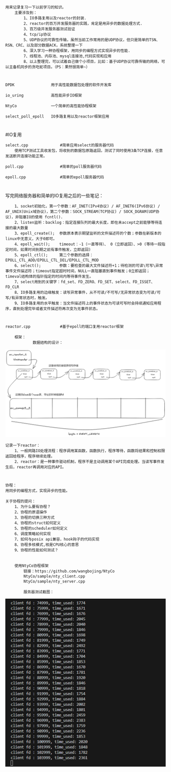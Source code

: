     用来记录复习一下以前学习的知识。
	    主要涉及到：
            1、IO多路复用以及reactor的封装.
            2、reactor的百万并发服务器的实践，肯定是用异步的数据处理方式.
            3、百万级并发服务器测试验证
            4、tcp/ip协议
            5、UDP协议的可靠性传输，虽然当前工作常用的是UDP协议，但只是简单的TSN、RSN、CRC、以及部分数据ACK，系统整理一下
            6、深入学习一种协程框架，用同步的编程方式实现异步的性能.
            7、线程池、内存池、mysql连接池,代码实现和应用
            8、以上整理完，可以试着自己做个小项目，比如：基于UDP协议可靠传输的网络，可以主备机同步的贪吃蛇项目。（PS：果然很简单~）

#
    DPDK                用于高性能数据包处理的软件开发库
    
    io_uring            高性能异步IO框架

    NtyCo               一个简单的高性能协程框架

    select_poll_epoll   IO多路复用以及reactor框架应用



#
#IO复用

    select.cpp              #简单应用select的服务器代码
        使用TCP测试工具收发包，将收到的数据包原路返回，测试了同时使用3条TCP连接，任意发送断开连接功能正常。

    poll.cpp                #简单的poll服务器代码

    epoll.cpp               #简单的epoll服务器代码
#
写完网络服务器和简单的IO复用之后的一些笔记：

        1、socket初始化，第一个参数：AF_INET(IPv4协议) / AF_INET6(IPv6协议) / AF_UNIX(Unix域协议)，第二个参数：SOCK_STREAM(TCP协议) / SOCK_DGRAM(UDP协议)，非阻塞IO的使用 fcntl().
        2、listen监听：backlog：指定连接队列的最大长度，即在未accept之前能够等待连接的最大数量
        3、epoll_create();  参数原本表示期望监听的文件描述符的个数；参数在新版本的linux中无意义，大于0即可。
        4、epoll_wait();    timeout：-1（一直等待）、 0（立即返回）、>0 (等待一段指定时间，如果时间到期之前有事件触发，立即返回)
        5、epoll_ctl();     第二个参数的选择：EPOLL_CTL_ADD/EPOLL_CTL_DEL/EPOLL_CTL_MOD
        6、select();        参数：要检查的最大文件描述符+1；待检测的可读\可写\异常事件文件描述符；timeout指定超时时间，NULL一直阻塞直到事件触发；0立即返回；timeval结构体的指针指定的时间内等待事件发生。
        7、select用到的关键字：fd_set、FD_ZERO、FD_SET、select、FD_ISSET、FD_CLR
        8、IO多路复用的边缘触发：读写异常事件，从不可读/不可写/无异常状态变为可读/可写/有异常状态时，触发。
        9、IO多路复用的水平触发：当文件描述符上的事件状态为可读可写时会持续通知应用程序，直到处理完毕或者文件描述符再次变为无事件状态。

#
    reactor.cpp             #基于epoll的端口复用reactor框架
        
        框架：
                数据结构的设计：
![Alt text](reactor_dataStruct.png)

    记录一下reactor：
        1、一般网路IO处理流程：程序调用某函数，函数执行，程序等待，函数将结果和控制权限返回给程序，程序继续处理。
        2、reactor：是一种事件驱动机制，程序不是主动调用某个API完成处理。当读写事件发生后，reactor再调用对应的API。

#
    协程：
    用同步的编程方式，实现异步的性能。

    关于协程的提问：
        1、为什么要有协程？
        2、协程的原语操作
        3、协程的切换三种方式
        4、协程的struct如何定义
        5、协程的scheduler如何定义
        6、调度策略如何实现
        7、如何与posix api兼容，hook钩子的代码实现
        8、协程多核模式,核是CPU核心的意思
        9、协程的性能如何测试？


        使用NtyCo协程框架
            链接：https://github.com/wangbojing/NtyCo
            NtyCo/sample/nty_client.cpp
            NtyCo/sample/nty_server.cpp

            服务器测试截图：

![Alt text](nty_server.png)




